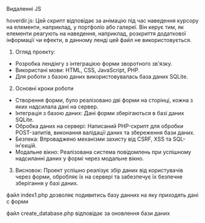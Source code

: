 Видаленні JS

hoverdir.js: Цей скрипт відповідає за анімацію під час наведення курсору на елементи, наприклад, у портфоліо або галереї. Він керує тим, як елементи реагують на наведення, наприклад, розкриття додаткової інформації чи ефекти, в данному ленді цей файл не використовується.

1. Огляд проекту:
 - Розробка лендінгу з інтеграцією форми зворотного зв'язку.
 - Використані мови: HTML, CSS, JavaScript, PHP.
 - Для роботи з базою даних використовувалась база даних SQLite.
2. Основні кроки роботи
 - Створення форми, було реалізовано дві форми на сторінці, кожна з яких надсилала дані на сервер.
 - Інтеграція з базою даних: Дані форми зберігаються в базі даних SQLite.
 - Обробка даних на сервері: Написаний PHP-скрипт для обробки POST-запитів, виконання валідації даних та збереження бази даних.
 - Безпека: Впроваджено механізми захисту від CSRF, XSS та SQL-ін'єкцій.
 - Модальне вікно: Реалізована система повідомлень при успішному надсиланні даних у формі через модальне вікно.
3. Висновок:
 Проект успішно реалізує збір даних від користувачів через форми, обробляє їх на сервері та забезпечує їх безпечне зберігання у базі даних.


файл index1.php дозволяє подивитись базу данних на яку приходять дані с форми  


файл create_database.php відповідає за оновлення бази даних
